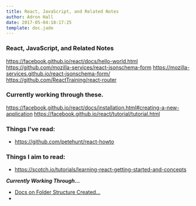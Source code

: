 ```yaml
---
title: React, JavaScript, and Related Notes
author: Adron Hall
date: 2017-05-04:18:17:25
template: doc.jade
---
```

### React, JavaScript, and Related Notes

https://facebook.github.io/react/docs/hello-world.html
https://github.com/mozilla-services/react-jsonschema-form
https://mozilla-services.github.io/react-jsonschema-form/
https://github.com/ReactTraining/react-router

### Currently working through these.

https://facebook.github.io/react/docs/installation.html#creating-a-new-application
https://facebook.github.io/react/tutorial/tutorial.html

### Things I've read:

* https://github.com/petehunt/react-howto

### Things I aim to read:

* https://scotch.io/tutorials/learning-react-getting-started-and-concepts

***Currently Working Through...***

* [Docs on Folder Structure Created...](https://github.com/facebookincubator/create-react-app/blob/master/packages/react-scripts/template/README.md#folder-structure)
* 